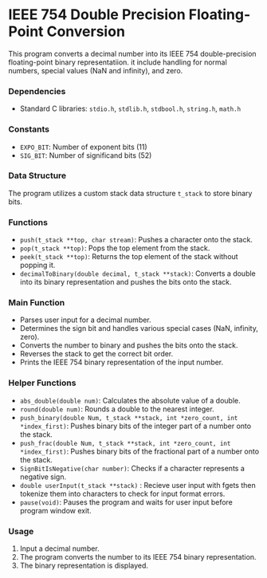 # IEEE 754 Double Precision Floating-Point Conversion

This program converts a decimal number into its IEEE 754 double-precision floating-point binary representatiion. it include handling for normal numbers, special values (NaN and infinity), and zero.
### Dependencies

- Standard C libraries: `stdio.h`, `stdlib.h`, `stdbool.h`, `string.h`, `math.h`

### Constants

- `EXPO_BIT`: Number of exponent bits (11)
- `SIG_BIT`: Number of significand bits (52)

### Data Structure

The program utilizes a custom stack data structure `t_stack` to store binary bits.

### Functions

- `push(t_stack **top, char stream)`: Pushes a character onto the stack.
- `pop(t_stack **top)`: Pops the top element from the stack.
- `peek(t_stack **top)`: Returns the top element of the stack without popping it.
- `decimalToBinary(double decimal, t_stack **stack)`: Converts a double into its 
binary representation and pushes the bits onto the stack.

### Main Function

- Parses user input for a decimal number.
- Determines the sign bit and handles various special cases (NaN, infinity, zero).
- Converts the number to binary and pushes the bits onto the stack.
- Reverses the stack to get the correct bit order.
- Prints the IEEE 754 binary representation of the input number.

### Helper Functions

- `abs_double(double num)`: Calculates the absolute value of a double.
- `round(double num)`: Rounds a double to the nearest integer.
- `push_binary(double Num, t_stack **stack, int *zero_count, int *index_first)`: Pushes binary bits of the integer part of a number onto the stack.
- `push_frac(double Num, t_stack **stack, int *zero_count, int *index_first)`: Pushes binary bits of the fractional part of a number onto the stack.
- `SignBitIsNegative(char number)`: Checks if a character represents a negative sign.
- `double userInput(t_stack **stack)` : Recieve user input with fgets then tokenize them into characters to check for input format errors.
- `pause(void)`: Pauses the program and waits for user input before program window exit.
### Usage

1. Input a decimal number.
2. The program converts the number to its IEEE 754 binary representation.
3. The binary representation is displayed.
